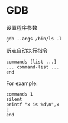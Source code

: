 # GDB

设置程序参数

```
gdb --args /bin/ls -l
```

断点自动执行指令

```
commands [list ...]
... command-list ...
end
```

For example:

```
commands 1
silent
printf "x is %d\n",x
c
end
```

